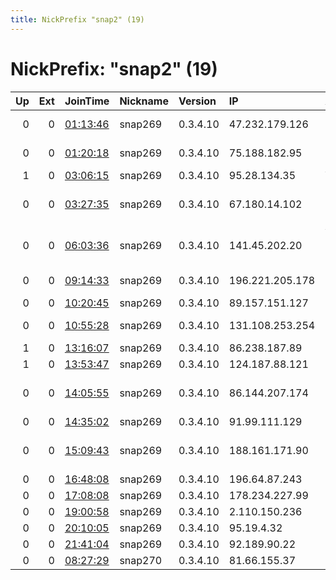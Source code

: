 ```yaml
---
title: NickPrefix "snap2" (19)
---
```


# NickPrefix: "snap2" (19)

|   Up |   Ext | JoinTime                                                                                            | Nickname   | Version   | IP              | AS                                       | CC   |   ORp |   Dirp | OS    | Contact   |   eFamMembers |
|-----:|------:|:----------------------------------------------------------------------------------------------------|:-----------|:----------|:----------------|:-----------------------------------------|:-----|------:|-------:|:------|:----------|--------------:|
|    0 |     0 | [01:13:46](https://metrics.torproject.org/rs.html#details/6A9D7A53F1C603FFFC2871F42E1A6D9B7E8B4A7A) | snap269    | 0.3.4.10  | 47.232.179.126  | Charter Communications                   | us   | 46013 |      0 | Linux | None      |             1 |
|    0 |     0 | [01:20:18](https://metrics.torproject.org/rs.html#details/68111CC1022855835B9CA9C92B3D9C55FA79E72D) | snap269    | 0.3.4.10  | 75.188.182.95   | Time Warner Cable Internet LLC           | us   | 38777 |      0 | Linux | None      |             1 |
|    1 |     0 | [03:06:15](https://metrics.torproject.org/rs.html#details/ECC97289E53D2D2B8B4C0BD58816D269172CBC08) | snap269    | 0.3.4.10  | 95.28.134.35    | VimpelCom                                | ru   | 42791 |      0 | Linux | None      |             1 |
|    0 |     0 | [03:27:35](https://metrics.torproject.org/rs.html#details/47F93915C2D9F698FDF869AA0EF3432E2B262C3B) | snap269    | 0.3.4.10  | 67.180.14.102   | Comcast Cable Communications, LLC        | us   | 40569 |      0 | Linux | None      |             1 |
|    0 |     0 | [06:03:36](https://metrics.torproject.org/rs.html#details/7A4BA9AFD0A62A7D97013EECE935F168B4133EDD) | snap269    | 0.3.4.10  | 141.45.202.20   | Verein zur Foerderung eines Deutschen Fo | de   | 39281 |      0 | Linux | None      |             1 |
|    0 |     0 | [09:14:33](https://metrics.torproject.org/rs.html#details/09FD0864AB240BF187E4510753083EA8F2E9DF07) | snap269    | 0.3.4.10  | 196.221.205.178 | RAYA Telecom - Egypt                     | eg   | 34875 |      0 | Linux | None      |             1 |
|    0 |     0 | [10:20:45](https://metrics.torproject.org/rs.html#details/A0D1A46F57AAE83334B8257BE40F4290FAEB057B) | snap269    | 0.3.4.10  | 89.157.151.127  | SFR SA                                   | fr   | 41569 |      0 | Linux | None      |             1 |
|    0 |     0 | [10:55:28](https://metrics.torproject.org/rs.html#details/39862B9C505136A5DD5B068483D6747BF2D39DA8) | snap269    | 0.3.4.10  | 131.108.253.254 | SP2TELECOM LTDA ME                       | br   | 37427 |      0 | Linux | None      |             1 |
|    1 |     0 | [13:16:07](https://metrics.torproject.org/rs.html#details/FC40902BEE7E44A911E8A57301FCF4CAFCDF6265) | snap269    | 0.3.4.10  | 86.238.187.89   | Orange                                   | fr   | 39683 |      0 | Linux | None      |             1 |
|    1 |     0 | [13:53:47](https://metrics.torproject.org/rs.html#details/B4C9E480414DAF61202285A2F44E75851E72F3BA) | snap269    | 0.3.4.10  | 124.187.88.121  | Telstra Pty Ltd                          | au   | 37811 |      0 | Linux | None      |             1 |
|    0 |     0 | [14:05:55](https://metrics.torproject.org/rs.html#details/77C651B92A8FAF5B2E45A41995B09E1B1FB5BBBC) | snap269    | 0.3.4.10  | 86.144.207.174  | British Telecommunications PLC           | gb   | 35201 |      0 | Linux | None      |             1 |
|    0 |     0 | [14:35:02](https://metrics.torproject.org/rs.html#details/5EE669CF58AB113029E146A3E0F2491F1327082F) | snap269    | 0.3.4.10  | 91.99.111.129   | Pars Online PJS                          | ir   | 37027 |      0 | Linux | None      |             1 |
|    0 |     0 | [15:09:43](https://metrics.torproject.org/rs.html#details/58F7A7D42AF7AD7E2F4B8EDE5D12B850A4FEBAA9) | snap269    | 0.3.4.10  | 188.161.171.90  | Palestine Telecommunications Company PA  | ps   | 42457 |      0 | Linux | None      |             1 |
|    0 |     0 | [16:48:08](https://metrics.torproject.org/rs.html#details/393C2E599F18F875ADC1944C3C55AD1E8B6ACA4A) | snap269    | 0.3.4.10  | 196.64.87.243   | MT-MPLS                                  | ma   | 38025 |      0 | Linux | None      |             1 |
|    0 |     0 | [17:08:08](https://metrics.torproject.org/rs.html#details/08864F7FD8EA0F7D654827DAC5DBEA4066233164) | snap269    | 0.3.4.10  | 178.234.227.99  | Rostelecom                               | ru   | 45163 |      0 | Linux | None      |             1 |
|    0 |     0 | [19:00:58](https://metrics.torproject.org/rs.html#details/23899819129C3C8A0DA119B0E497A8F42F60CAB9) | snap269    | 0.3.4.10  | 2.110.150.236   | Tele Danmark                             | dk   | 44831 |      0 | Linux | None      |             1 |
|    0 |     0 | [20:10:05](https://metrics.torproject.org/rs.html#details/9C33E7CDE921ED64A849F790B10E6D499237250B) | snap269    | 0.3.4.10  | 95.19.4.32      | Orange Espagne SA                        | es   | 32845 |      0 | Linux | None      |             1 |
|    0 |     0 | [21:41:04](https://metrics.torproject.org/rs.html#details/0DEE56F6CE90C76086C3852609F449040EB80DD5) | snap269    | 0.3.4.10  | 92.189.90.22    | Orange Espagne SA                        | es   | 42379 |      0 | Linux | None      |             1 |
|    0 |     0 | [08:27:29](https://metrics.torproject.org/rs.html#details/9D780D700C073A434B826952B46AF93B707764C5) | snap270    | 0.3.4.10  | 81.66.155.37    | SFR SA                                   | fr   | 42435 |      0 | Linux | None      |             1 |

